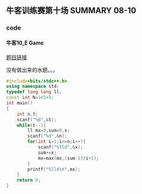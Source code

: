 ## 牛客训练赛第十场 SUMMARY 08-10

### code

#### 牛客10_E Game

[题目链接](https://ac.nowcoder.com/acm/contest/5675/E)

没有做出来的水题。。。

```c++
#include<bits/stdc++.h>
using namespace std;
typedef long long ll;
const int N=1e5+5;
int main()
{
    int n,t;
    scanf("%d",&t);
    while(t--){
        ll mx=0,sum=0,x;
        scanf("%d",&n);
        for(int i=1;i<=n;i++){
            scanf("%lld",&x);
            sum+=x;
            mx=max(mx,(sum-1)/i+1);
        }
        printf("%lld\n",mx);
    }
	return 0;
}
```